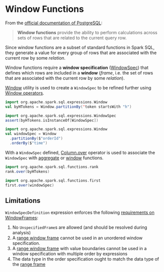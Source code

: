 # Window Functions

From the [official documentation of PostgreSQL](https://www.postgresql.org/docs/14/functions-window.html):

> **Window functions** provide the ability to perform calculations across sets of rows that are related to the current query row.

Since window functions are a subset of standard functions in Spark SQL, they generate a value for every group of rows that are associated with the current row by some _relation_.

Window functions require a **window specification** ([WindowSpec](WindowSpec.md)) that defines which rows are included in a **window** (_frame_, i.e. the set of rows that are associated with the current row by some _relation_).

[Window](Window.md) utility is used to create a `WindowSpec` to be refined further using [Window operators](Window.md#operators).

```scala
import org.apache.spark.sql.expressions.Window
val byHTokens = Window.partitionBy('token startsWith "h")
```

```scala
import org.apache.spark.sql.expressions.WindowSpec
assert(byHTokens.isInstanceOf[WindowSpec])
```

```scala
import org.apache.spark.sql.expressions.Window
val windowSpec = Window
  .partitionBy($"orderId")
  .orderBy($"time")
```

With a `WindowSpec` defined, [Column.over](../Column.md#over) operator is used to associate the `WindowSpec` with [aggregate](../spark-sql-functions.md#aggregate-functions) or [window](../spark-sql-functions.md#window-functions) functions.

```scala
import org.apache.spark.sql.functions.rank
rank.over(byHTokens)
```

```scala
import org.apache.spark.sql.functions.first
first.over(windowSpec)
```

## Limitations

`WindowSpecDefinition` expression enforces the following [requirements on WindowFrames](../expressions/WindowSpecDefinition.md#checkInputDataTypes):

1. No `UnspecifiedFrame`s are allowed (and should be resolved during analysis)
1. A [range window frame](RangeFrame.md) cannot be used in an unordered window specification.
1. A [range window frame](RangeFrame.md) with value boundaries cannot be used in a window specification with multiple order by expressions
1. The data type in the order specification ought to match the data type of the [range frame](RangeFrame.md)
